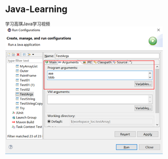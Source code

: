 # Java-Learning
学习高琪Java学习视频
![这里写图片描述](https://github.com/XinYe95/Java-Learning/raw/master/Img/图片2.png)
